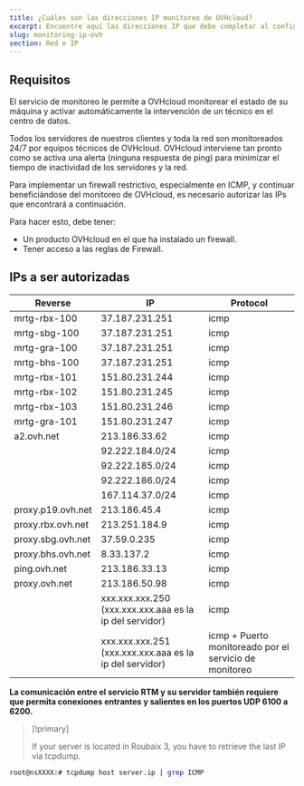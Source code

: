 ```yaml
---
title: ¿Cuáles son las direcciones IP monitoreo de OVHcloud?
excerpt: Encuentre aquí las direcciones IP que debe completar al configurar un firewall para que el sistema de monitoreo de OVHcloud continúe funcionando en su servidor.
slug: monitoring-ip-ovh
section: Red e IP
---
```


## Requisitos

El servicio de monitoreo le permite a OVHcloud monitorear el estado de su máquina y activar automáticamente la intervención de un técnico en el centro de datos.

Todos los servidores de nuestros clientes y toda la red son monitoreados 24/7 por equipos técnicos de OVHcloud.
OVHcloud interviene tan pronto como se activa una alerta (ninguna respuesta de ping) para minimizar el tiempo de inactividad de los servidores y la red.

Para implementar un firewall restrictivo, especialmente en ICMP, y continuar beneficiándose del monitoreo de OVHcloud, es necesario autorizar las IPs que encontrará a continuación.

Para hacer esto, debe tener:

- Un producto OVHcloud en el que ha instalado un firewall.
- Tener acceso a las reglas de Firewall.


## IPs a ser autorizadas 

|Reverse|IP|Protocol|
|---|---|---|
|mrtg-rbx-100|37.187.231.251|icmp|
|mrtg-sbg-100|37.187.231.251|icmp|
|mrtg-gra-100|37.187.231.251|icmp|
|mrtg-bhs-100|37.187.231.251|icmp|
|mrtg-rbx-101|151.80.231.244|icmp|
|mrtg-rbx-102|151.80.231.245|icmp|
|mrtg-rbx-103|151.80.231.246|icmp|
|mrtg-gra-101|151.80.231.247|icmp|
|a2.ovh.net|213.186.33.62|icmp|
||92.222.184.0/24|icmp|
||92.222.185.0/24|icmp|
||92.222.186.0/24|icmp|
||167.114.37.0/24|icmp|
|proxy.p19.ovh.net|213.186.45.4|icmp|
|proxy.rbx.ovh.net|213.251.184.9|icmp|
|proxy.sbg.ovh.net|37.59.0.235|icmp|
|proxy.bhs.ovh.net|8.33.137.2|icmp|
|ping.ovh.net|213.186.33.13|icmp|
|proxy.ovh.net|213.186.50.98|icmp|
||xxx.xxx.xxx.250 (xxx.xxx.xxx.aaa es la ip del servidor)|icmp|
||xxx.xxx.xxx.251 (xxx.xxx.xxx.aaa es la ip del servidor)|icmp + Puerto monitoreado por el servicio de monitoreo|

**La comunicación entre el servicio RTM y su servidor también requiere que permita conexiones entrantes y salientes en los puertos UDP 6100 a 6200.**


> [!primary]
>
> If your server is located in Roubaix 3, you have to retrieve the last IP via tcpdump.
>
```sh
root@nsXXXX:# tcpdump host server.ip | grep ICMP
```
